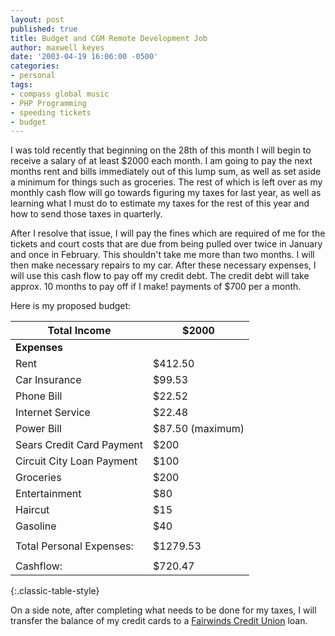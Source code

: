 ```yaml
---
layout: post
published: true
title: Budget and CGM Remote Development Job
author: maxwell keyes
date: '2003-04-19 16:06:00 -0500'
categories:
- personal
tags:
- compass global music
- PHP Programming
- speeding tickets
- budget
---
```


I was told recently that beginning on the 28th of this month I will begin to
receive a salary of at least $2000 each month. I am going to pay the next months
rent and bills immediately out of this lump sum, as well as set aside a minimum
for things such as groceries. The rest of which is left over as my monthly cash
flow will go towards figuring my taxes for last year, as well as learning what I
must do to estimate my taxes for the rest of this year and how to send those
taxes in quarterly.

After I resolve that issue, I will pay the fines which are required of me for
the tickets and court costs that are due from being pulled over twice in January
and once in February. This shouldn't take me more than two months. I will then
make necessary repairs to my car. After these necessary expenses, I will use
this cash flow to pay off my credit debt. The credit debt will take approx. 10
months to pay off if I make! payments of $700 per a month.

Here is my proposed budget:

| __Total Income__ | $2000     |
| ---------------- | --------- |
| __Expenses__     |           |
| Rent             | $412.50 |
| Car Insurance    | $99.53 |
| Phone Bill       | $22.52 |
| Internet Service | $22.48 |
| Power Bill | $87.50 (maximum) |
| Sears Credit Card Payment | $200 |
| Circuit City Loan Payment | $100 |
| Groceries | $200 |
| Entertainment | $80 |
| Haircut | $15 |
| Gasoline | $40 |
| | |
| Total Personal Expenses: | $1279.53 |
| | |
| Cashflow: | $720.47 |
{:.classic-table-style}

On a side note, after completing what needs to be done for my taxes, I will
transfer the balance of my credit cards to a [Fairwinds Credit
Union](http://www.fairwinds.org/) loan.
